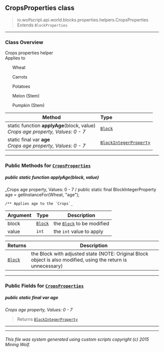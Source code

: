 ## CropsProperties __class__

>io.wolfscript.api.world.blocks.properties.helpers.CropsProperties
>Extends `BlockProperties`

---

### Class Overview

Crops properties helper<br/> Applies to<br/> <ul>Wheat</ul> <ul>Carrots</ul> <ul>Potatoes</ul> <ul>Melon (Stem)</ul> <ul>Pumpkin (Stem)</ul>

Method | Type   
--- | :--- 
static function __applyAge__(block, value) <br> _Crops age property, Values: 0 - 7_ | [`Block`](..\..\Block.md)
static final var __age__ <br> _Crops age property, Values: 0 - 7_ | [`BlockIntegerProperty`](..\BlockIntegerProperty.md)



---


### Public Methods for [`CropsProperties`](CropsProperties.md)

##### <a id='applyage'></a>public static function __applyAge__(block, value)

_Crops age property, Values: 0 - 7 /
    public static final BlockIntegerProperty age = getInstanceFor(Wheat, "age");

    /** Applies age to the `Crops`_

Argument | Type | Description  
--- | --- | --- 
block | [`Block`](..\..\Block.md) | the [`Block`](..\..\Block.md) to be modified
value | `int` | the `int` value to apply

Returns | Description
--- | --- 
[`Block`](..\..\Block.md) | the Block with adjusted state (NOTE: Original Block object is also modified, using the return is unnecessary)


---

### Public Fields for [`CropsProperties`](CropsProperties.md)

##### <a id='age'></a>public static final var __age__

_Crops age property, Values: 0 - 7_

>Returns
>  [`BlockIntegerProperty`](..\BlockIntegerProperty.md)

---
---


###### This file was system generated using custom scripts copyright (c) 2015 Mining Wolf.
	

